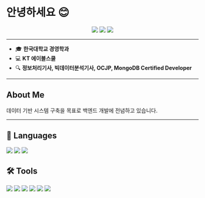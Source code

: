 # 안녕하세요 😊

<p align="center">
  <a href="https://your-blog-link.com"><img src="https://img.shields.io/badge/Blog-red?style=flat-square&logo=blogger&logoColor=white"></a>
  <a href="https://www.linkedin.com/in/your-profile"><img src="https://img.shields.io/badge/LinkedIn-blue?style=flat-square&logo=linkedin"></a>
  <a href="https://your-portfolio-link.com"><img src="https://img.shields.io/badge/Portfolio-black?style=flat-square"></a>
</p>

---

- 🎓 **한국대학교 경영학과**
- 💻 **KT 에이블스쿨**
- 🔍 **정보처리기사, 빅데이터분석기사, OCJP, MongoDB Certified Developer**

---

## About Me
데이터 기반 시스템 구축을 목표로 백엔드 개발에 전념하고 있습니다.

---

## 🔧 Languages
<p>
  <img src="https://img.shields.io/badge/Javascript-F7DF1E?style=for-the-badge&logo=javascript&logoColor=black">
  <img src="https://img.shields.io/badge/Typescript-007ACC?style=for-the-badge&logo=typescript&logoColor=white">
  <img src="https://img.shields.io/badge/MySQL-4479A1?style=for-the-badge&logo=mysql&logoColor=white">
</p>

## 🛠 Tools
<p>
  <img src="https://img.shields.io/badge/Express-000000?style=for-the-badge&logo=express&logoColor=white">
  <img src="https://img.shields.io/badge/Node.js-339933?style=for-the-badge&logo=node.js&logoColor=white">
  <img src="https://img.shields.io/badge/NestJS-E0234E?style=for-the-badge&logo=nestjs&logoColor=white">
  <img src="https://img.shields.io/badge/VSCode-0078D4?style=for-the-badge&logo=visual-studio-code&logoColor=white">
  <img src="https://img.shields.io/badge/Git-F05032?style=for-the-badge&logo=git&logoColor=white">
  <img src="https://img.shields.io/badge/GitHub-181717?style=for-the-badge&logo=github&logoColor=white">
</p>
